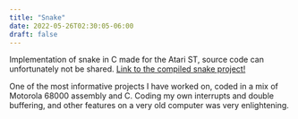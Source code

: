 ```yaml
---
title: "Snake"
date: 2022-05-26T02:30:05-06:00
draft: false
---
```


Implementation of snake in C made for the Atari ST, source code can unfortunately not be shared. [Link to the compiled snake project!](https://drive.google.com/file/d/1fAjvW5q3LlRVrmhHoUZj5cTk5omcSDfJ/view?usp=sharing)

One of the most informative projects I have worked on, coded in a mix of Motorola 68000 assembly and C. Coding my own interrupts and double buffering, and other features on a very old computer was very enlightening. 